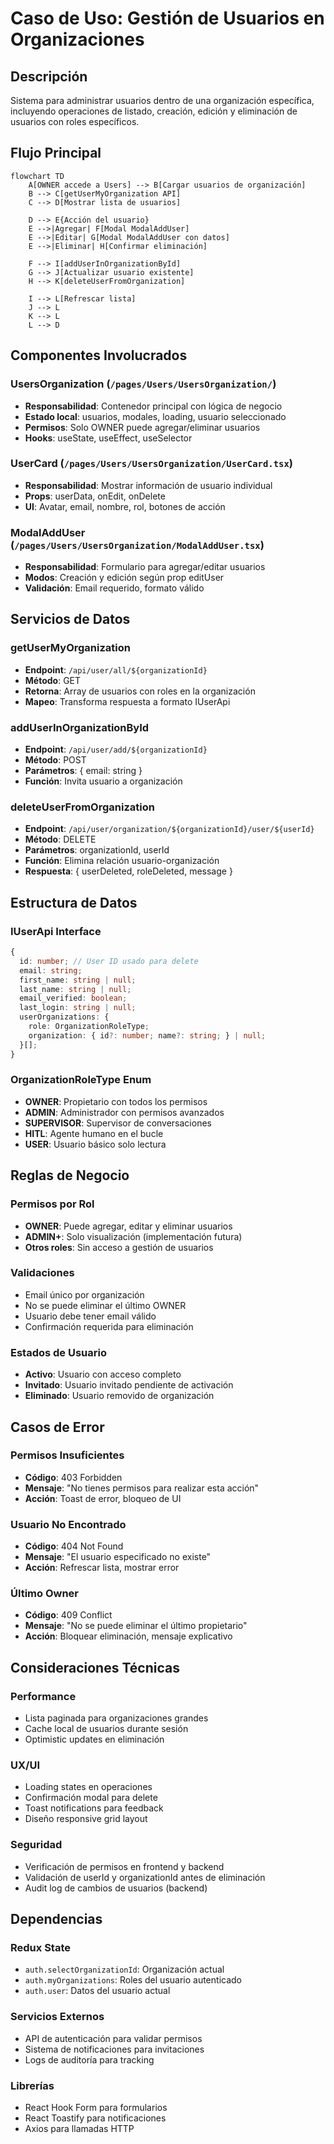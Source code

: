 # Caso de Uso: Gestión de Usuarios en Organizaciones

## Descripción

Sistema para administrar usuarios dentro de una organización específica, incluyendo operaciones de listado, creación, edición y eliminación de usuarios con roles específicos.

## Flujo Principal

```mermaid
flowchart TD
    A[OWNER accede a Users] --> B[Cargar usuarios de organización]
    B --> C[getUserMyOrganization API]
    C --> D[Mostrar lista de usuarios]
    
    D --> E{Acción del usuario}
    E -->|Agregar| F[Modal ModalAddUser]
    E -->|Editar| G[Modal ModalAddUser con datos]
    E -->|Eliminar| H[Confirmar eliminación]
    
    F --> I[addUserInOrganizationById]
    G --> J[Actualizar usuario existente]
    H --> K[deleteUserFromOrganization]
    
    I --> L[Refrescar lista]
    J --> L
    K --> L
    L --> D
```

## Componentes Involucrados

### UsersOrganization (`/pages/Users/UsersOrganization/`)
- **Responsabilidad**: Contenedor principal con lógica de negocio
- **Estado local**: usuarios, modales, loading, usuario seleccionado
- **Permisos**: Solo OWNER puede agregar/eliminar usuarios
- **Hooks**: useState, useEffect, useSelector

### UserCard (`/pages/Users/UsersOrganization/UserCard.tsx`)
- **Responsabilidad**: Mostrar información de usuario individual
- **Props**: userData, onEdit, onDelete
- **UI**: Avatar, email, nombre, rol, botones de acción

### ModalAddUser (`/pages/Users/UsersOrganization/ModalAddUser.tsx`)
- **Responsabilidad**: Formulario para agregar/editar usuarios
- **Modos**: Creación y edición según prop editUser
- **Validación**: Email requerido, formato válido

## Servicios de Datos

### getUserMyOrganization
- **Endpoint**: `/api/user/all/${organizationId}`
- **Método**: GET
- **Retorna**: Array de usuarios con roles en la organización
- **Mapeo**: Transforma respuesta a formato IUserApi

### addUserInOrganizationById
- **Endpoint**: `/api/user/add/${organizationId}`
- **Método**: POST
- **Parámetros**: { email: string }
- **Función**: Invita usuario a organización

### deleteUserFromOrganization
- **Endpoint**: `/api/user/organization/${organizationId}/user/${userId}`
- **Método**: DELETE
- **Parámetros**: organizationId, userId
- **Función**: Elimina relación usuario-organización
- **Respuesta**: { userDeleted, roleDeleted, message }

## Estructura de Datos

### IUserApi Interface
```typescript
{
  id: number; // User ID usado para delete
  email: string;
  first_name: string | null;
  last_name: string | null;
  email_verified: boolean;
  last_login: string | null;
  userOrganizations: {
    role: OrganizationRoleType;
    organization: { id?: number; name?: string; } | null;
  }[];
}
```

### OrganizationRoleType Enum
- **OWNER**: Propietario con todos los permisos
- **ADMIN**: Administrador con permisos avanzados
- **SUPERVISOR**: Supervisor de conversaciones
- **HITL**: Agente humano en el bucle
- **USER**: Usuario básico solo lectura

## Reglas de Negocio

### Permisos por Rol
- **OWNER**: Puede agregar, editar y eliminar usuarios
- **ADMIN+**: Solo visualización (implementación futura)
- **Otros roles**: Sin acceso a gestión de usuarios

### Validaciones
- Email único por organización
- No se puede eliminar el último OWNER
- Usuario debe tener email válido
- Confirmación requerida para eliminación

### Estados de Usuario
- **Activo**: Usuario con acceso completo
- **Invitado**: Usuario invitado pendiente de activación
- **Eliminado**: Usuario removido de organización

## Casos de Error

### Permisos Insuficientes
- **Código**: 403 Forbidden
- **Mensaje**: "No tienes permisos para realizar esta acción"
- **Acción**: Toast de error, bloqueo de UI

### Usuario No Encontrado
- **Código**: 404 Not Found
- **Mensaje**: "El usuario especificado no existe"
- **Acción**: Refrescar lista, mostrar error

### Último Owner
- **Código**: 409 Conflict
- **Mensaje**: "No se puede eliminar el último propietario"
- **Acción**: Bloquear eliminación, mensaje explicativo

## Consideraciones Técnicas

### Performance
- Lista paginada para organizaciones grandes
- Cache local de usuarios durante sesión
- Optimistic updates en eliminación

### UX/UI
- Loading states en operaciones
- Confirmación modal para delete
- Toast notifications para feedback
- Diseño responsive grid layout

### Seguridad
- Verificación de permisos en frontend y backend
- Validación de userId y organizationId antes de eliminación
- Audit log de cambios de usuarios (backend)

## Dependencias

### Redux State
- `auth.selectOrganizationId`: Organización actual
- `auth.myOrganizations`: Roles del usuario autenticado
- `auth.user`: Datos del usuario actual

### Servicios Externos
- API de autenticación para validar permisos
- Sistema de notificaciones para invitaciones
- Logs de auditoría para tracking

### Librerías
- React Hook Form para formularios
- React Toastify para notificaciones
- Axios para llamadas HTTP